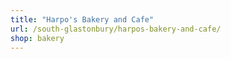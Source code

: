 ```yaml
---
title: "Harpo's Bakery and Cafe"
url: /south-glastonbury/harpos-bakery-and-cafe/
shop: bakery
---
```

